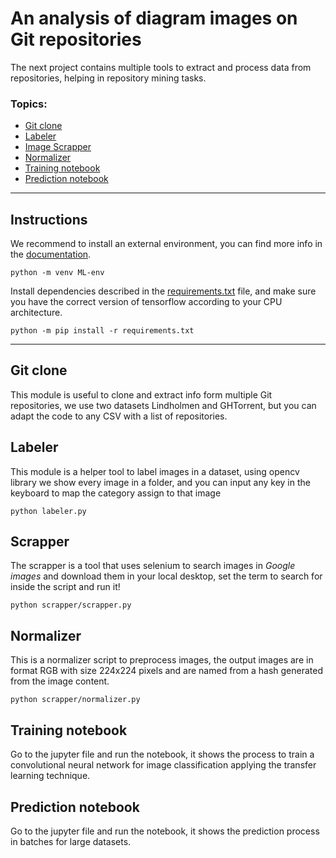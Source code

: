 # An analysis of diagram images on Git repositories

The next project contains multiple tools to extract and process data from repositories, helping in repository mining tasks.

### **Topics:**

* [Git clone](clone/clone.py)
* [Labeler](labeler/labeler.py)
* [Image Scrapper](scrapper/scrapper.py)
* [Normalizer](scrapper/normalizer.py)
* [Training notebook](train.ipynb)
* [Prediction notebook](predict.ipynb)

---

## Instructions

We recommend to install an external environment, you can find more info in
the [documentation](https://docs.python.org/3/tutorial/venv.html).

```
python -m venv ML-env
```

Install dependencies described in the [requirements.txt](requirements.txt) file,
and make sure you have the correct version of tensorflow according to your CPU architecture.

```
python -m pip install -r requirements.txt
```

---

## Git clone

This module is useful to clone and extract info form multiple Git repositories, we use two datasets
Lindholmen and GHTorrent, but you can adapt the code to any CSV with a list of repositories.

## Labeler

This module is a helper tool to label images in a dataset, using opencv library we show every image in a folder, and you
can input any key in the keyboard to map the category assign to that image

```
python labeler.py
```

## Scrapper

The scrapper is a tool that uses selenium to search images in _Google images_ and download them in your
local desktop, set the term to search for inside the script and run it!

```
python scrapper/scrapper.py
```

## Normalizer

This is a normalizer script to preprocess images, the output images are in format RGB with size 224x224 pixels and are 
named from a hash generated from the image content.

```
python scrapper/normalizer.py
```

## Training notebook

Go to the jupyter file and run the notebook, it shows the process to train a convolutional neural network for image 
classification applying the transfer learning technique.

## Prediction notebook

Go to the jupyter file and run the notebook, it shows the prediction process in batches for large datasets.
